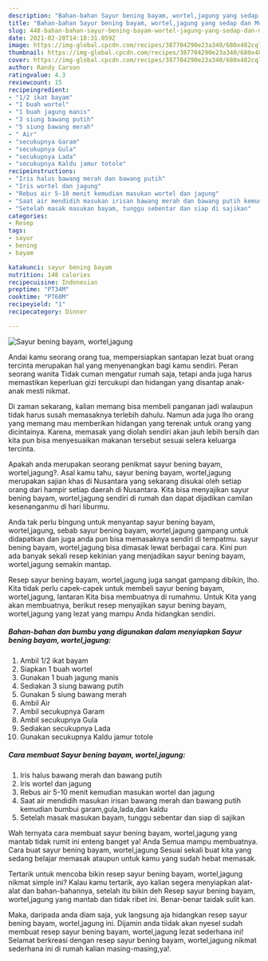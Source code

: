 ```yaml
---
description: "Bahan-bahan Sayur bening bayam, wortel,jagung yang sedap dan Mudah Dibuat"
title: "Bahan-bahan Sayur bening bayam, wortel,jagung yang sedap dan Mudah Dibuat"
slug: 448-bahan-bahan-sayur-bening-bayam-wortel-jagung-yang-sedap-dan-mudah-dibuat
date: 2021-02-20T14:18:31.059Z
image: https://img-global.cpcdn.com/recipes/387704290e23a340/680x482cq70/sayur-bening-bayam-worteljagung-foto-resep-utama.jpg
thumbnail: https://img-global.cpcdn.com/recipes/387704290e23a340/680x482cq70/sayur-bening-bayam-worteljagung-foto-resep-utama.jpg
cover: https://img-global.cpcdn.com/recipes/387704290e23a340/680x482cq70/sayur-bening-bayam-worteljagung-foto-resep-utama.jpg
author: Randy Carson
ratingvalue: 4.3
reviewcount: 15
recipeingredient:
- "1/2 ikat bayam"
- "1 buah wortel"
- "1 buah jagung manis"
- "3 siung bawang putih"
- "5 siung bawang merah"
- " Air"
- "secukupnya Garam"
- "secukupnya Gula"
- "secukupnya Lada"
- "secukupnya Kaldu jamur totole"
recipeinstructions:
- "Iris halus bawang merah dan bawang putih"
- "Iris wortel dan jagung"
- "Rebus air 5-10 menit kemudian masukan wortel dan jagung"
- "Saat air mendidih masukan irisan bawang merah dan bawang putih kemudian bumbui garam,gula,lada,dan kaldu"
- "Setelah masak masukan bayam, tunggu sebentar dan siap di sajikan"
categories:
- Resep
tags:
- sayur
- bening
- bayam

katakunci: sayur bening bayam 
nutrition: 148 calories
recipecuisine: Indonesian
preptime: "PT34M"
cooktime: "PT60M"
recipeyield: "1"
recipecategory: Dinner

---
```



![Sayur bening bayam, wortel,jagung](https://img-global.cpcdn.com/recipes/387704290e23a340/680x482cq70/sayur-bening-bayam-worteljagung-foto-resep-utama.jpg)

Andai kamu seorang orang tua, mempersiapkan santapan lezat buat orang tercinta merupakan hal yang menyenangkan bagi kamu sendiri. Peran seorang  wanita Tidak cuman mengatur rumah saja, tetapi anda juga harus memastikan keperluan gizi tercukupi dan hidangan yang disantap anak-anak mesti nikmat.

Di zaman  sekarang, kalian memang bisa membeli panganan jadi walaupun tidak harus susah memasaknya terlebih dahulu. Namun ada juga lho orang yang memang mau memberikan hidangan yang terenak untuk orang yang dicintainya. Karena, memasak yang diolah sendiri akan jauh lebih bersih dan kita pun bisa menyesuaikan makanan tersebut sesuai selera keluarga tercinta. 



Apakah anda merupakan seorang penikmat sayur bening bayam, wortel,jagung?. Asal kamu tahu, sayur bening bayam, wortel,jagung merupakan sajian khas di Nusantara yang sekarang disukai oleh setiap orang dari hampir setiap daerah di Nusantara. Kita bisa menyajikan sayur bening bayam, wortel,jagung sendiri di rumah dan dapat dijadikan camilan kesenanganmu di hari liburmu.

Anda tak perlu bingung untuk menyantap sayur bening bayam, wortel,jagung, sebab sayur bening bayam, wortel,jagung gampang untuk didapatkan dan juga anda pun bisa memasaknya sendiri di tempatmu. sayur bening bayam, wortel,jagung bisa dimasak lewat berbagai cara. Kini pun ada banyak sekali resep kekinian yang menjadikan sayur bening bayam, wortel,jagung semakin mantap.

Resep sayur bening bayam, wortel,jagung juga sangat gampang dibikin, lho. Kita tidak perlu capek-capek untuk membeli sayur bening bayam, wortel,jagung, lantaran Kita bisa membuatnya di rumahmu. Untuk Kita yang akan membuatnya, berikut resep menyajikan sayur bening bayam, wortel,jagung yang lezat yang mampu Anda hidangkan sendiri.

<!--inarticleads1-->

##### Bahan-bahan dan bumbu yang digunakan dalam menyiapkan Sayur bening bayam, wortel,jagung:

1. Ambil 1/2 ikat bayam
1. Siapkan 1 buah wortel
1. Gunakan 1 buah jagung manis
1. Sediakan 3 siung bawang putih
1. Gunakan 5 siung bawang merah
1. Ambil  Air
1. Ambil secukupnya Garam
1. Ambil secukupnya Gula
1. Sediakan secukupnya Lada
1. Gunakan secukupnya Kaldu jamur totole




<!--inarticleads2-->

##### Cara membuat Sayur bening bayam, wortel,jagung:

1. Iris halus bawang merah dan bawang putih
1. Iris wortel dan jagung
1. Rebus air 5-10 menit kemudian masukan wortel dan jagung
1. Saat air mendidih masukan irisan bawang merah dan bawang putih kemudian bumbui garam,gula,lada,dan kaldu
1. Setelah masak masukan bayam, tunggu sebentar dan siap di sajikan




Wah ternyata cara membuat sayur bening bayam, wortel,jagung yang mantab tidak rumit ini enteng banget ya! Anda Semua mampu membuatnya. Cara buat sayur bening bayam, wortel,jagung Sesuai sekali buat kita yang sedang belajar memasak ataupun untuk kamu yang sudah hebat memasak.

Tertarik untuk mencoba bikin resep sayur bening bayam, wortel,jagung nikmat simple ini? Kalau kamu tertarik, ayo kalian segera menyiapkan alat-alat dan bahan-bahannya, setelah itu bikin deh Resep sayur bening bayam, wortel,jagung yang mantab dan tidak ribet ini. Benar-benar taidak sulit kan. 

Maka, daripada anda diam saja, yuk langsung aja hidangkan resep sayur bening bayam, wortel,jagung ini. Dijamin anda tiidak akan nyesel sudah membuat resep sayur bening bayam, wortel,jagung lezat sederhana ini! Selamat berkreasi dengan resep sayur bening bayam, wortel,jagung nikmat sederhana ini di rumah kalian masing-masing,ya!.

